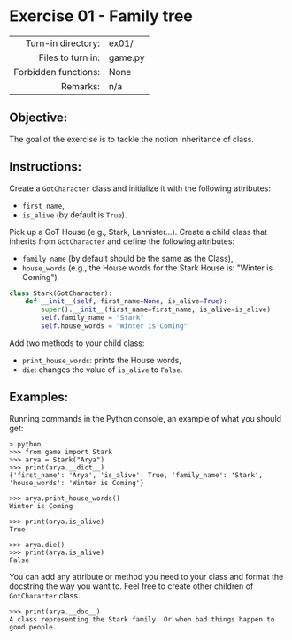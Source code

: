 # Exercise 01 - Family tree

|                         |                    |
| -----------------------:| ------------------ |
|   Turn-in directory:    |  ex01/             |
|   Files to turn in:     |  game.py           |
|   Forbidden functions:  |  None              |
|   Remarks:              |  n/a               |


## Objective:
The goal of the exercise is to tackle the notion inheritance of class.

## Instructions:
Create a `GotCharacter` class and initialize it with the following attributes:
* `first_name`,
* `is_alive` (by default is `True`).


Pick up a GoT House (e.g., Stark, Lannister...). Create a child class that inherits from `GotCharacter` and define the following attributes:
* `family_name` (by default should be the same as the Class),
* `house_words` (e.g., the House words for the Stark House is: "Winter is Coming")

```py
class Stark(GotCharacter):
    def __init__(self, first_name=None, is_alive=True):
        super().__init__(first_name=first_name, is_alive=is_alive)
        self.family_name = "Stark"
        self.house_words = "Winter is Coming"
```

Add two methods to your child class:

* `print_house_words`: prints the House words,
* `die`: changes the value of `is_alive` to `False`.

## Examples:

Running commands in the Python console, an example of what you should get:

```console
> python
>>> from game import Stark
>>> arya = Stark("Arya")
>>> print(arya.__dict__)
{'first_name': 'Arya', 'is_alive': True, 'family_name': 'Stark', 'house_words': 'Winter is Coming'}

>>> arya.print_house_words()
Winter is Coming

>>> print(arya.is_alive)
True

>>> arya.die()
>>> print(arya.is_alive)
False
```

You can add any attribute or method you need to your class and format the docstring the way you want to.
Feel free to create other children of `GotCharacter` class.

```console
>>> print(arya.__doc__)
A class representing the Stark family. Or when bad things happen to good people.
```



